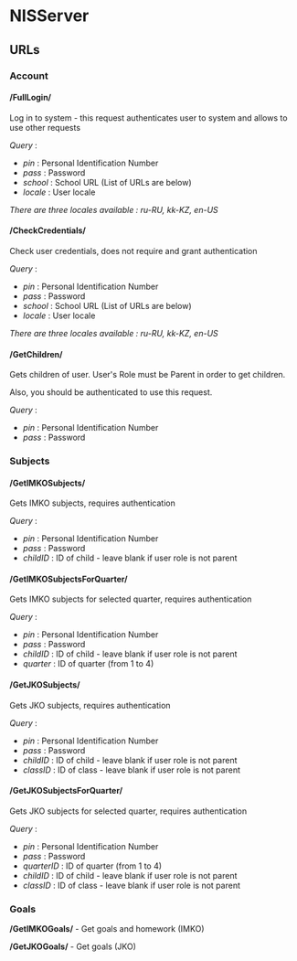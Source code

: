 # NISServer
## URLs
### Account
#### /FullLogin/ #### 
Log in to system - this request authenticates user to system and allows to use other requests

_Query_ :
- _pin_ : Personal Identification Number
- _pass_ : Password
- _school_ : School URL (List of URLs are below)
- _locale_ : User locale 

_There are three locales available : ru-RU, kk-KZ, en-US_

#### /CheckCredentials/ #### 
Check user credentials, does not require and grant authentication

_Query_ :
- _pin_ : Personal Identification Number
- _pass_ : Password
- _school_ : School URL (List of URLs are below)
- _locale_ : User locale 

_There are three locales available : ru-RU, kk-KZ, en-US_

#### /GetChildren/ #### 
Gets children of user. User's Role must be Parent in order to get children.

Also, you should be authenticated to use this request.

_Query_ :
- _pin_ : Personal Identification Number
- _pass_ : Password

### Subjects
#### /GetIMKOSubjects/ #### 
Gets IMKO subjects, requires authentication

_Query_ :
- _pin_ : Personal Identification Number
- _pass_ : Password
- _childID_ : ID of child - leave blank if user role is not parent

#### /GetIMKOSubjectsForQuarter/ #### 
Gets IMKO subjects for selected quarter, requires authentication

_Query_ :
- _pin_ : Personal Identification Number
- _pass_ : Password
- _childID_ : ID of child - leave blank if user role is not parent
- _quarter_ : ID of quarter (from 1 to 4)

#### /GetJKOSubjects/ #### 
Gets JKO subjects, requires authentication

_Query_ :
- _pin_ : Personal Identification Number
- _pass_ : Password
- _childID_ : ID of child - leave blank if user role is not parent
- _classID_ : ID of class - leave blank if user role is not parent

#### /GetJKOSubjectsForQuarter/ #### 
Gets JKO subjects for selected quarter, requires authentication

_Query_ :
- _pin_ : Personal Identification Number
- _pass_ : Password
- _quarterID_ : ID of quarter (from 1 to 4)
- _childID_ : ID of child - leave blank if user role is not parent
- _classID_ : ID of class - leave blank if user role is not parent

### Goals
**/GetIMKOGoals/** - Get goals and homework (IMKO)

**/GetJKOGoals/** - Get goals (JKO)
